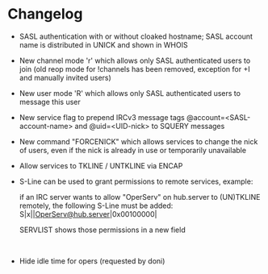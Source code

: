 # Changelog
* SASL authentication with or without cloaked hostname; SASL account name is distributed in UNICK and shown in WHOIS
* New channel mode 'r' which allows only SASL authenticated users to join (old reop mode for !channels has been removed, exception for +I and manually invited users)
* New user mode 'R' which allows only SASL authenticated users to message this user
* New service flag to prepend IRCv3 message tags @account=&lt;SASL-account-name&gt; and @uid=&lt;UID-nick&gt; to SQUERY messages
* New command "FORCENICK" which allows services to change the nick of users, even if the nick is already in use or temporarily unavailable
* Allow services to TKLINE / UNTKLINE via ENCAP
* S-Line can be used to grant permissions to remote services, example:
  
  if an IRC server wants to allow "OperServ" on hub.server to (UN)TKLINE remotely, the following S-Line must be added: S|x||OperServ@hub.server|0x00100000|

  SERVLIST shows those permissions in a new field  
<br>

* Hide idle time for opers (requested by doni)
